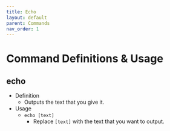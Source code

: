 ```yaml
---
title: Echo
layout: default
parent: Commands
nav_order: 1
---
```


# Command Definitions & Usage

## echo

- Definition
  - Outputs the text that you give it.
- Usage
  - `echo [text]`
    - Replace `[text]` with the text that you want to output.

